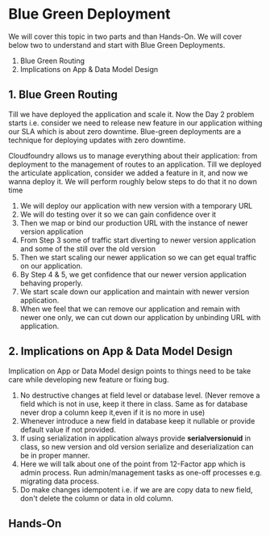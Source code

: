 # Blue Green Deployment
We will cover this topic in two parts and than Hands-On. We will cover below two to understand and
start with Blue Green Deployments.
1. Blue Green Routing
2. Implications on App & Data Model Design

## 1. Blue Green Routing
Till we have deployed the application and scale it. Now the Day 2 problem starts i.e. consider we need to release
new feature in our application withing our SLA which is about zero downtime. Blue-green deployments are a technique for 
deploying updates with zero downtime. 

Cloudfoundry allows us to manage everything about their application: from deployment to the management of routes to an 
application. Till we deployed the articulate application, consider we added a feature in it, and now we wanna deploy
it. We will perform roughly below steps to do that it no down time
1. We will deploy our application with new version with a temporary URL
2. We will do testing over it so we can gain confidence over it
3. Then we map or bind our production URL with the instance of newer version application
4. From Step 3 some of traffic start diverting to newer version application and some of the still over the old version
5. Then we start scaling our newer application so we can get equal traffic on our application.
6. By Step 4 & 5, we get confidence that our newer version application behaving properly.
7. We start scale down our application and maintain with newer version application.
8. When we feel that we can remove our application and remain with newer one only, we can cut down our application by unbinding URL with application.

## 2. Implications on App & Data Model Design
Implication on App or Data Model design points to things need to be take care while developing new feature or fixing bug.
1. No destructive changes at field level or database level. (Never remove a field which is not in use, keep it there in class.
Same as for database never drop a column keep it,even if it is no more in use)
2. Whenever introduce a new field in database keep it nullable or provide default value if not provided.
3. If using serialization in application always provide **serialversionuid** in class, so new version and old version serialize
and deserialization can be in proper manner.
4. Here we will talk about one of the point from 12-Factor app which is admin process. Run admin/management tasks as one-off
processes e.g. migrating data process. 
5. Do make changes idempotent i.e. if we are are copy data to new field, don't delete the column or data in old column.


## Hands-On

